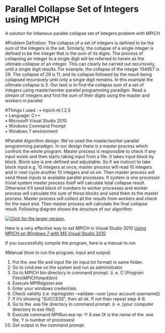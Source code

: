 # Parallel Collapse Set of Integers using MPICH
A solution for infamous parallel collapse set of integers problem with MPICH

#Problem Definition:
The collapse of a set of integers is defined to be the sum of the integers in the set. Similarly, the collapse of a single integer is defined to be the integer that is the sum of its digits.
The process of collapsing an integer to a single digit will be referred to herein as the ultimate collapse of an integer. This can clearly be carried out recursively, until a single digit results. For example, the collapse of the integer 134957 is 29. The collapse of 29 is 11, and its collapse followed by the result being collapsed recursively until only a single digit remains. In this example the ultimate collapse is 2.
Our task is to find the collapse sum of a set of integers using master/worker parallel programming paradigm. Read a stream of integers and find the sum of their digits using the master and workers in parallel.

#Things I used :
•	mpich.nt.1.2.5<br/>
•	Language: C++<br/>
•	Microsoft Visual Studio 2010<br/>
•	Windows Command Prompt<br/>
•	Windows 7 environment<br/>

#Parallel Algorithm design:
We’ve used the master/worker parallel programming paradigm. In our design there is a master process which controls the whole program. Master process is responsible to check if any input exists and then starts taking input from a file. It takes input block by block. Block size is pre-defined and adjustable. So if we instruct to take block input e.g. 10 integers at once, master process will read 10 integers and in next cycle another 10 integers and so on. Then master process will send these inputs to available parallel processes. If system is one processor trivial system master process itself will calculate total collapse result. Otherwise it’ll send block of numbers to worker processes and worker process will calculate the sum of those blocks and send them to the master process. Master process will collect all the results from workers and check for the input end. Then master process will calculate the final collapse result. Following diagram shows the structure of our algorithm:


<a href="https://drive.google.com/uc?export=view&id=0B7A_IjGiD0swdUlYYy1KbERHalk"><img src="https://drive.google.com/uc?export=view&id=0B7A_IjGiD0swdUlYYy1KbERHalk" style="max-width: 100%; height: auto" title="Click for the larger version." /></a>

Here is a very effective way to set MPICH in Visual Studio 2010
<a href="http://nick-goodman.blogspot.com/2012/02/using-mpich-from-ms-visual-studio-2010.html" target="_blank">Using MPICH on Windows 7 with MS Visual Studio 2010</a>

If you successfully compile the program, here is a manual to run

#Manual (how to run the program, input and output)
1.	Put the .exe file and input file (in input.txt format) in same folder.<br/>
2.	Go to cmd.exe on the system and run as administrator<br/>
3.	Go to MPICH bin directory in command prompt. (i. e. C:\Program Files\MPICH\mpd\bin)<br/>
4.	Execute MPIRegister.exe<br/>
5.	Enter your windows credentials<br/>
6.	Check validity (i.e. mpiregister –validate –user [your account username])<br/>
7.	If it’s showing “SUCCESS”, then all ok. If not then repeat step 4-6.<br/>
8.	Go to the .exe file directory in command prompt. (i. e. [your computer directory to exe file])<br/>
9.	Execute command MPIRun.exe np -Y X.exe (X is the name of the .exe file, Y is number of processes)<br/>
10.	Get output in the command prompt.<br/>





